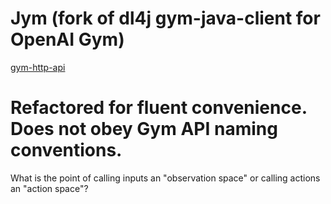 # Jym (fork of dl4j gym-java-client for OpenAI Gym)

[gym-http-api](https://github.com/openai/gym-http-api)

# Refactored for fluent convenience.  Does not obey Gym API naming conventions.
What is the point of calling inputs an "observation space"
or calling actions an "action space"?



